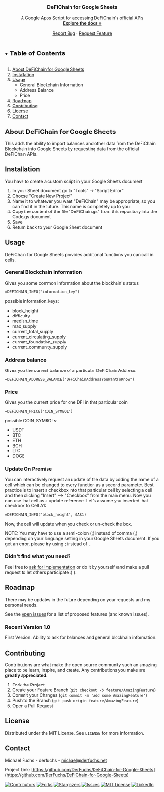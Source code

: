 <br />
<p align="center">
  <h3 align="center">DeFiChain for Google Sheets</h3>

  <p align="center">
    A Google Apps Script for accessing DeFiChain's official APIs
    <br />
    <a href="https://github.com/DerFuchs/DeFiChain-for-Google-Sheets"><strong>Explore the docs »</strong></a>
    <br />
    <br />
    <a href="https://github.com/DerFuchs/DeFiChain-for-Google-Sheets/issues">Report Bug</a>
    ·
    <a href="https://github.com/DerFuchs/DeFiChain-for-Google-Sheets/issues">Request Feature</a>
  </p>
</p>



<!-- TABLE OF CONTENTS -->
<details open="open">
  <summary><h2 style="display: inline-block">Table of Contents</h2></summary>
  <ol>
    <li><a href="#about-defichain-for-google-sheets">About DeFiChain for Google Sheets</a></li>
    <li><a href="#installation">Installation</a></li>
    <li><a href="#usage">Usage</a>
        <ul>
            <li>General Blockchain Information</li>
            <li>Address Balance</li>
            <li>Price</li>          
        </ul>
    </li>
    <li><a href="#roadmap">Roadmap</a></li>
    <li><a href="#contributing">Contributing</a></li>
    <li><a href="#license">License</a></li>
    <li><a href="#contact">Contact</a></li>
  </ol>
</details>



<!-- ABOUT THE PROJECT -->
## About DeFiChain for Google Sheets

This adds the ability to import balances and other data from the DeFiChain Blockchain into Google Sheets by requesting data from the official DeFiChain APIs.


<!-- INSTALLATION -->
## Installation

You have to create a custom script in your Google Sheets document

1. In your Sheet document go to "Tools" -> "Script Editor"
1. Choose "Create New Project"   
1. Name it to whatever you want
   "DeFiChain" may be appropriate, so you can find it in the future. This name is completely up to you
1. Copy the content of the file "DeFiChain.gs" from this repository into the Code.gs document
1. Save
1. Return back to your Google Sheet document


<!-- USAGE EXAMPLES -->
## Usage

DeFiChain for Google Sheets provides additional functions you can call in cells.


### General Blockchain Information

Gives you some common information about the blockhain's status

```
=DEFICHAIN_INFO("information_key")
```

possible information_keys:
* block_height 
* difficulty
* median_time
* max_supply
* current_total_supply
* current_circulating_supply
* current_foundation_supply
* current_community_supply


### Address balance
Gives you the current balance of a particular DeFiChain Address.

```
=DEFICHAIN_ADDRESS_BALANCE("DeFiChainAddressYouWantToKnow")
```

### Price
Gives you the current price for one DFI in that particular coin

```
=DEFICHAIN_PRICE("COIN_SYMBOL")
```

possible COIN_SYMBOLs:
* USDT 
* BTC
* ETH
* BCH
* LTC
* DOGE


### Update On Premise

You can interactively request an update of the data by adding the name of a cell which can be changed to every function as a second parameter.
Best practice is to insert a checkbox into that particular cell by selecting a cell and then clicking "Insert" --> "Checkbox" from the main menu.
Now you can use that cell as a update reference. Let's assume you inserted that checkbox to Cell A1:

```
=DEFICHAIN_INFO("block_height", $A$1)
```

Now, the cell will update when you check or un-check the box.

NOTE: You may have to use a semi-colon (;) instead of comma (,) depending on your language setting in your Google Sheets document. If you get an error, please try using ; instead of ,


### Didn't find what you need?

Feel free to [ask for implementation](https://github.com/DerFuchs/DeFiChain-for-Google-Sheets/issues) or do it by yourself (and make a pull request to let others participate :) ).


<!-- ROADMAP -->
## Roadmap

There may be updates in the future depending on your requests and my personal needs.

See the [open issues](https://github.com/DerFuchs/DeFiChain-for-Google-Sheets/issues) for a list of proposed features (and known issues).


### Recent Version 1.0

First Version. Ability to ask for balances and general blockhain information.


<!-- CONTRIBUTING -->
## Contributing

Contributions are what make the open source community such an amazing place to be learn, inspire, and create. Any contributions you make are **greatly appreciated**.

1. Fork the Project
2. Create your Feature Branch (`git checkout -b feature/AmazingFeature`)
3. Commit your Changes (`git commit -m 'Add some AmazingFeature'`)
4. Push to the Branch (`git push origin feature/AmazingFeature`)
5. Open a Pull Request


<!-- LICENSE -->
## License

Distributed under the MIT License. See `LICENSE` for more information.


<!-- CONTACT -->
## Contact

Michael Fuchs - derfuchs - michael@derfuchs.net

Project Link: [https://github.com/DerFuchs/DeFiChain-for-Google-Sheets](https://github.com/DerFuchs/DeFiChain-for-Google-Sheets)

<!-- PROJECT SHIELDS -->
[![Contributors][contributors-shield]][contributors-url]
[![Forks][forks-shield]][forks-url]
[![Stargazers][stars-shield]][stars-url]
[![Issues][issues-shield]][issues-url]
[![MIT License][license-shield]][license-url]
[![LinkedIn][linkedin-shield]][linkedin-url]

<!-- MARKDOWN LINKS & IMAGES -->
<!-- https://www.markdownguide.org/basic-syntax/#reference-style-links -->
[contributors-shield]: https://img.shields.io/github/contributors/DerFuchs/DeFiChain-for-Google-Sheets.svg?style=for-the-badge
[contributors-url]: https://github.com/DerFuchs/DeFiChain-for-Google-Sheets/graphs/contributors
[forks-shield]: https://img.shields.io/github/forks/DerFuchs/DeFiChain-for-Google-Sheets.svg?style=for-the-badge
[forks-url]: https://github.com/DerFuchs/DeFiChain-for-Google-Sheets/network/members
[stars-shield]: https://img.shields.io/github/stars/DerFuchs/DeFiChain-for-Google-Sheets.svg?style=for-the-badge
[stars-url]: https://github.com/DerFuchs/DeFiChain-for-Google-Sheets/stargazers
[issues-shield]: https://img.shields.io/github/issues/DerFuchs/DeFiChain-for-Google-Sheets.svg?style=for-the-badge
[issues-url]: https://github.com/DerFuchs/DeFiChain-for-Google-Sheets/issues
[license-shield]: https://img.shields.io/github/license/DerFuchs/DeFiChain-for-Google-Sheets.svg?style=for-the-badge
[license-url]: https://github.com/DerFuchs/DeFiChain-for-Google-Sheets/blob/main/LICENSE
[linkedin-shield]: https://img.shields.io/badge/-LinkedIn-black.svg?style=for-the-badge&logo=linkedin&colorB=555
[linkedin-url]: https://www.linkedin.com/in/derfuchs/
